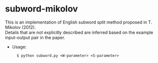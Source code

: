 # subword-mikolov
This is an implementation of English subword split method proposed in T. Mikolov (2012).  
Details that are not explicitly described are inferred based on the example input-output pair in the paper.

* Usage:

		$ python subword.py <W-parameter> <S-parameter>
		
		